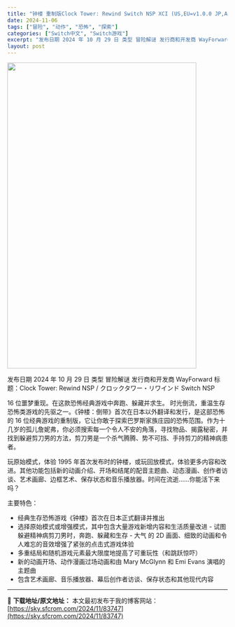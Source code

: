 ```yaml
---
title: "钟楼 重制版Clock Tower: Rewind Switch NSP XCI (US,EU=v1.0.0 JP,AS=v1.0.1)中文"
date: 2024-11-06
tags: ["冒险", "动作", "恐怖", "探索"]
categories: ["Switch中文", "Switch游戏"]
excerpt: "发布日期 2024 年 10 月 29 日 类型 冒险解谜 发行商和开发商 WayForward 标题：Clock Tower: Rewind NSP / クロックタワー・リワインド Switch NSP 16 位噩梦重现。在这款恐怖经典游戏中奔跑、躲藏并求生。 时光倒流，重温生存恐怖类游戏的先驱之&hellip;"
layout: post
---
```


<img class="aligncenter size-full wp-image-83748" src="https://sky.sfcrom.com/wp-content/uploads/2024/11/20241106121037100.webp" alt="" width="432" height="698" />

发布日期 2024 年 10 月 29 日
类型 冒险解谜
发行商和开发商 WayForward
标题：Clock Tower: Rewind NSP / クロックタワー・リワインド Switch NSP

16 位噩梦重现。在这款恐怖经典游戏中奔跑、躲藏并求生。
时光倒流，重温生存恐怖类游戏的先驱之一。《钟楼：倒带》首次在日本以外翻译和发行，是这部恐怖的 16 位经典游戏的重制版，它让你敢于探索巴罗斯家族庄园的恐怖范围。作为十几岁的孤儿詹妮弗，你必须搜索每一个令人不安的角落，寻找物品、揭露秘密，并找到躲避剪刀男的方法，剪刀男是一个杀气腾腾、势不可挡、手持剪刀的精神病患者。

玩原始模式，体验 1995 年首次发布时的钟楼，或玩回放模式，体验更多内容和改进。其他功能包括新的动画介绍、开场和结尾的配音主题曲、动态漫画、创作者访谈、艺术画廊、边框艺术、保存状态和音乐播放器。时间在流逝……你能活下来吗？

主要特色：
- 经典生存恐怖游戏《钟楼》首次在日本正式翻译并推出
- 选择原始模式或增强模式，其中包含大量游戏新增内容和生活质量改进 -
试图躲避精神病剪刀男时，奔跑、躲藏和生存 - 大气
的 2D 画面、细致的动画和令人难忘的音效增强了紧张的点击式游戏体验
- 多重结局和随机游戏元素最大限度地提高了可重玩性（和跳跃惊吓）
- 新的动画开场、动作漫画过场动画和由 Mary McGlynn 和 Emi Evans 演唱的主题曲
- 包含艺术画廊、音乐播放器、幕后创作者访谈、保存状态和其他现代内容

---
📖 **下载地址/原文地址：** 本文最初发布于我的博客网站：[https://sky.sfcrom.com/2024/11/83747](https://sky.sfcrom.com/2024/11/83747)

